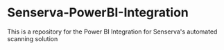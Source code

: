 # Senserva-PowerBI-Integration
This is a repository for the Power BI Integration for Senserva's automated scanning solution
